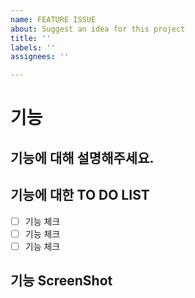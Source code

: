 ```yaml
---
name: FEATURE ISSUE
about: Suggest an idea for this project
title: ''
labels: ''
assignees: ''

---
```


# 기능

## 기능에 대해 설명해주세요.
>

## 기능에 대한 TO DO LIST
- [ ] 기능 체크
- [ ] 기능 체크
- [ ] 기능 체크

## 기능 ScreenShot
